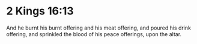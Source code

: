 # 2 Kings 16:13

And he burnt his burnt offering and his meat offering, and poured his drink offering, and sprinkled the blood of his peace offerings, upon the altar.